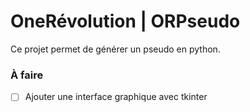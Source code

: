 # OneRévolution | ORPseudo
Ce projet permet de générer un pseudo en python.
### À faire

- [ ] Ajouter une interface graphique avec tkinter
